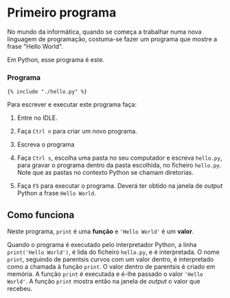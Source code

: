 
# Primeiro programa

No mundo da informática, quando se começa a trabalhar numa nova linguagem de programação, costuma-se fazer um programa que mostre a frase "Hello World".

Em Python, esse programa é este.

### Programa

<pre><code class="lang-python">{% include "./hello.py" %}</code></pre>

Para escrever e executar este programa faça:

1. Entre no IDLE.

2. Faça `Ctrl n` para criar um novo programa.

3. Escreva o programa

4. Faça `Ctrl s`, escolha uma pasta no seu computador e escreva `hello.py`, para gravar o programa dentro da pasta escolhida, no ficheiro `hello.py`. Note que as pastas no contexto Python se chamam diretorias.

5. Faça `F5` para executar o programa. Deverá ter obtido na janela de
*output* Python a frase `Hello World`.

## Como funciona

Neste programa, `print` é uma **função** e `'Hello World'` é um
**valor**.

Quando o programa é executado pelo interpretador Python, a linha
`print('Hello World')`, é lida do ficheiro `hello.py`, e é
interpretada. O nome `print`, seguindo de parentsis curvos com um
valor dentro, é interpretado como a chamada à função `print`. O valor
dentro de parentsis é criado em memória. A função `print` é executada
e é-lhe passado o valor `'Hello World'`. A função `print` mostra então
na janela de *output* o valor que recebeu.
